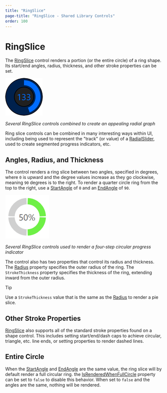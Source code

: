 ```yaml
---
title: "RingSlice"
page-title: "RingSlice - Shared Library Controls"
order: 100
---
```

# RingSlice

The [RingSlice](xref:@ActiproUIRoot.Controls.RingSlice) control renders a portion (or the entire circle) of a ring shape.  Its start/end angles, radius, thickness, and other stroke properties can be set.

![Screenshot](../images/ringslice-intro.png)

*Several RingSlice controls combined to create an appealing radial graph*

Ring slice controls can be combined in many interesting ways within UI, including being used to represent the "track" (or value) of a [RadialSlider](xref:@ActiproUIRoot.Controls.RadialSlider), used to create segmented progress indicators, etc.

## Angles, Radius, and Thickness

The control renders a ring slice between two angles, specified in degrees, where `0` is upward and the degree values increase as they go clockwise, meaning `90` degrees is to the right.  To render a quarter circle ring from the top to the right, use a [StartAngle](xref:@ActiproUIRoot.Controls.RingSlice.StartAngle) of `0` and an [EndAngle](xref:@ActiproUIRoot.Controls.RingSlice.EndAngle) of `90`.

![Screenshot](../images/ringslice-progress-indicator.png)

*Several RingSlice controls used to render a four-step circular progress indicator*

The control also has two properties that control its radius and thickness.  The [Radius](xref:@ActiproUIRoot.Controls.RingSlice.Radius) property specifies the outer radius of the ring.  The `StrokeThickness` property specifies the thickness of the ring, extending inward from the outer radius.

> [!TIP]
> Use a `StrokeThickness` value that is the same as the [Radius](xref:@ActiproUIRoot.Controls.RingSlice.Radius) to render a pie slice.

## Other Stroke Properties

[RingSlice](xref:@ActiproUIRoot.Controls.RingSlice) also supports all of the standard stroke properties found on a shape control.  This includes setting start/end/dash caps to achieve circular, triangle, etc. line ends, or setting properties to render dashed lines.

## Entire Circle

When the [StartAngle](xref:@ActiproUIRoot.Controls.RingSlice.StartAngle) and [EndAngle](xref:@ActiproUIRoot.Controls.RingSlice.EndAngle) are the same value, the ring slice will by default render a full circular ring.  the [IsRenderedWhenFullCircle](xref:@ActiproUIRoot.Controls.RingSlice.IsRenderedWhenFullCircle) property can be set to `false` to disable this behavior.  When set to `false` and the angles are the same, nothing will be rendered.
